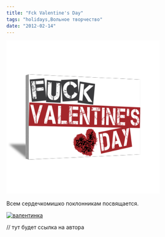 ```yaml
---
title: "Fck Valentine's Day"
tags: "holidays,Вольное творчество"
date: "2012-02-14"
---
```


[![fck the valentines day](images/fck_valentines_day.png "fck_valentines_day")](https://stepansuvorov.com/blog/2012/02/fck-valentines-day/)

Всем сердечкомишко поклонникам посвящается.

[![](images/%D0%B2%D0%B0%D0%BB%D0%B5%D0%BD%D1%82%D0%B8%D0%BD%D0%BA%D0%B0.jpg "валентинка")](https://stepansuvorov.com/blog/wp-content/uploads/2012/02/%D0%B2%D0%B0%D0%BB%D0%B5%D0%BD%D1%82%D0%B8%D0%BD%D0%BA%D0%B0.jpg)

// тут будет ссылка на автора
